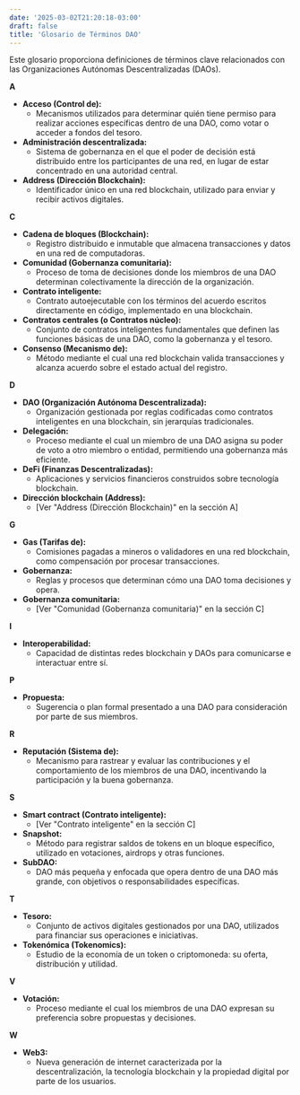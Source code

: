 ```yaml
---
date: '2025-03-02T21:20:18-03:00'
draft: false
title: 'Glosario de Términos DAO'
---
```


Este glosario proporciona definiciones de términos clave relacionados con las Organizaciones Autónomas Descentralizadas (DAOs).

**A**

* **Acceso (Control de):**
    * Mecanismos utilizados para determinar quién tiene permiso para realizar acciones específicas dentro de una DAO, como votar o acceder a fondos del tesoro.
* **Administración descentralizada:**
    * Sistema de gobernanza en el que el poder de decisión está distribuido entre los participantes de una red, en lugar de estar concentrado en una autoridad central.
* **Address (Dirección Blockchain):**
    * Identificador único en una red blockchain, utilizado para enviar y recibir activos digitales.

**C**

* **Cadena de bloques (Blockchain):**
    * Registro distribuido e inmutable que almacena transacciones y datos en una red de computadoras.
* **Comunidad (Gobernanza comunitaria):**
    * Proceso de toma de decisiones donde los miembros de una DAO determinan colectivamente la dirección de la organización.
* **Contrato inteligente:**
    * Contrato autoejecutable con los términos del acuerdo escritos directamente en código, implementado en una blockchain.
* **Contratos centrales (o Contratos núcleo):**
    * Conjunto de contratos inteligentes fundamentales que definen las funciones básicas de una DAO, como la gobernanza y el tesoro.
* **Consenso (Mecanismo de):**
    * Método mediante el cual una red blockchain valida transacciones y alcanza acuerdo sobre el estado actual del registro.

**D**

* **DAO (Organización Autónoma Descentralizada):**
    * Organización gestionada por reglas codificadas como contratos inteligentes en una blockchain, sin jerarquías tradicionales.
* **Delegación:**
    * Proceso mediante el cual un miembro de una DAO asigna su poder de voto a otro miembro o entidad, permitiendo una gobernanza más eficiente.
* **DeFi (Finanzas Descentralizadas):**
    * Aplicaciones y servicios financieros construidos sobre tecnología blockchain.
* **Dirección blockchain (Address):**
    * [Ver "Address (Dirección Blockchain)" en la sección A]

**G**

* **Gas (Tarifas de):**
    * Comisiones pagadas a mineros o validadores en una red blockchain, como compensación por procesar transacciones.
* **Gobernanza:**
    * Reglas y procesos que determinan cómo una DAO toma decisiones y opera.
* **Gobernanza comunitaria:**
    * [Ver "Comunidad (Gobernanza comunitaria)" en la sección C]

**I**

* **Interoperabilidad:**
    * Capacidad de distintas redes blockchain y DAOs para comunicarse e interactuar entre sí.

**P**

* **Propuesta:**
    * Sugerencia o plan formal presentado a una DAO para consideración por parte de sus miembros.

**R**

* **Reputación (Sistema de):**
    * Mecanismo para rastrear y evaluar las contribuciones y el comportamiento de los miembros de una DAO, incentivando la participación y la buena gobernanza.

**S**

* **Smart contract (Contrato inteligente):**
    * [Ver "Contrato inteligente" en la sección C]
* **Snapshot:**
    * Método para registrar saldos de tokens en un bloque específico, utilizado en votaciones, airdrops y otras funciones.
* **SubDAO:**
    * DAO más pequeña y enfocada que opera dentro de una DAO más grande, con objetivos o responsabilidades específicas.

**T**

* **Tesoro:**
    * Conjunto de activos digitales gestionados por una DAO, utilizados para financiar sus operaciones e iniciativas.
* **Tokenómica (Tokenomics):**
    * Estudio de la economía de un token o criptomoneda: su oferta, distribución y utilidad.

**V**

* **Votación:**
    * Proceso mediante el cual los miembros de una DAO expresan su preferencia sobre propuestas y decisiones.

**W**

* **Web3:**
    * Nueva generación de internet caracterizada por la descentralización, la tecnología blockchain y la propiedad digital por parte de los usuarios.


